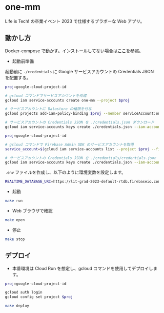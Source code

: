 # one-mm

Life is Tech! の卒業イベント 2023 で仕様するブラボーな Web アプリ。

## 動かし方

Docker-compose で動かす。インストールしてない場合は[ここ](https://qiita.com/isso_719/items/8b4dfc6f441cf52a88b2)を参照。

- 起動前準備

起動前に `./credentials` に Google サービスアカウントの Credentials JSON を配置する。

```bash
proj=google-cloud-project-id

# gcloud コマンドでサービスアカウントを作成
gcloud iam service-accounts create one-mm --project $proj

# サービスアカウントに Datastore の権限を付与
gcloud projects add-iam-policy-binding $proj --member serviceAccount:one-mm@$proj.iam.gserviceaccount.com --role roles/datastore.user

# サービスアカウントの Credentials JSON を ./credentials.json ダウンロード
gcloud iam service-accounts keys create ./credentials.json --iam-account one-mm@$proj.iam.gserviceaccount.com
```

```bash
proj=google-cloud-project-id

# gcloud コマンドで Firebase Admin SDK のサービスアカウントを取得
service_account=$(gcloud iam service-accounts list --project $proj --filter="displayName:firebase-adminsdk" --format="value(email)")

# サービスアカウントの Credentials JSON を ./credentials/credentials.json ダウンロード
gcloud iam service-accounts keys create ./credentials.json --iam-account $service_account
```

`.env` ファイルを作成し、以下のように環境変数を設定します。

```bash
REALTIME_DATABASE_URI=https://lit-grad-2023-default-rtdb.firebaseio.com/
```

- 起動
```bash
make run
```

- Web ブラウザで確認
```bash
make open
```

- 停止
```bash
make stop
```

## デプロイ

- 本番環境は Cloud Run を想定し、gcloud コマンドを使用してデプロイします。

```bash
proj=google-cloud-project-id

gcloud auth login
gcloud config set project $proj

make deploy
```